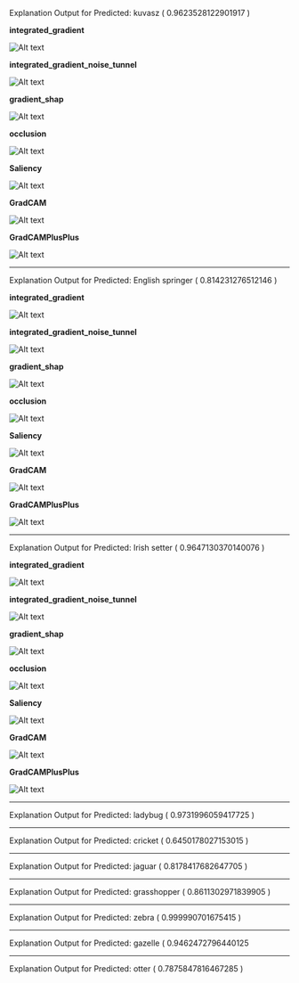 Explanation Output for Predicted: kuvasz ( 0.9623528122901917 )

<p><b>integrated_gradient</b></p>
<img src="https://emlov2session7.s3.ap-northeast-1.amazonaws.com/images/Kuvasz_integrated_gradient.png" alt="Alt text" title="integrated_gradient">
<p><b>integrated_gradient_noise_tunnel</b></p>
<img src="https://emlov2session7.s3.ap-northeast-1.amazonaws.com/images/Kuvasz_integrated_gradient_noise_tunnel.png" alt="Alt text" title="integrated_gradient_noise_tunnel">
<p><b>gradient_shap</b></p>
<img src="https://emlov2session7.s3.ap-northeast-1.amazonaws.com/images/Kuvasz_gradient_shap.png" alt="Alt text" title="gradient_shap">
<p><b>occlusion</b></p>
<img src="https://emlov2session7.s3.ap-northeast-1.amazonaws.com/images/Kuvasz_occlusion.png" alt="Alt text" title="occlusion">
<p><b>Saliency</b></p>
<img src="https://emlov2session7.s3.ap-northeast-1.amazonaws.com/images/Kuvasz_Saliency.png" alt="Alt text" title="Saliency">
<p><b>GradCAM</b></p>
<img src="https://emlov2session7.s3.ap-northeast-1.amazonaws.com/images/Kuvasz_GradCAM.png" alt="Alt text" title="GradCAM">
<p><b>GradCAMPlusPlus</b></p>
<img src="https://emlov2session7.s3.ap-northeast-1.amazonaws.com/images/Kuvasz_GradCAMPlusPlus.png" alt="Alt text" title="GradCAMPlusPlus">

----------------------------------------------------------------------------------------------------------------------------------------------------
Explanation Output for Predicted: English springer ( 0.814231276512146 )
<p><b>integrated_gradient</b></p>
<img src="https://emlov2session7.s3.ap-northeast-1.amazonaws.com/images/English_Springer_integrated_gradient.png" alt="Alt text" title="integrated_gradient">
<p><b>integrated_gradient_noise_tunnel</b></p>
<img src="https://emlov2session7.s3.ap-northeast-1.amazonaws.com/images/English_Springer_integrated_gradient_noise_tunnel.png" alt="Alt text" title="integrated_gradient_noise_tunnel">
<p><b>gradient_shap</b></p>
<img src="https://emlov2session7.s3.ap-northeast-1.amazonaws.com/images/English_Springer_gradient_shap.png" alt="Alt text" title="gradient_shap">
<p><b>occlusion</b></p>
<img src="https://emlov2session7.s3.ap-northeast-1.amazonaws.com/images/English_Springer_occlusion.png" alt="Alt text" title="occlusion">
<p><b>Saliency</b></p>
<img src="https://emlov2session7.s3.ap-northeast-1.amazonaws.com/images/English_Springer_Saliency.png" alt="Alt text" title="Saliency">
<p><b>GradCAM</b></p>
<img src="https://emlov2session7.s3.ap-northeast-1.amazonaws.com/images/English_Springer_GradCAM.png" alt="Alt text" title="GradCAM">
<p><b>GradCAMPlusPlus</b></p>
<img src="https://emlov2session7.s3.ap-northeast-1.amazonaws.com/images/English_Springer_GradCAMPlusPlus.png" alt="Alt text" title="GradCAMPlusPlus">

----------------------------------------------------------------------------------------------------------------------------------------------------

Explanation Output for  Predicted: Irish setter ( 0.9647130370140076 )

<p><b>integrated_gradient</b></p>
<img src="https://emlov2session7.s3.ap-northeast-1.amazonaws.com/images/Irish_Setter_integrated_gradient.png" alt="Alt text" title="integrated_gradient">
<p><b>integrated_gradient_noise_tunnel</b></p>
<img src="https://emlov2session7.s3.ap-northeast-1.amazonaws.com/images/Irish_Setter_integrated_gradient_noise_tunnel.png" alt="Alt text" title="integrated_gradient_noise_tunnel">
<p><b>gradient_shap</b></p>
<img src="https://emlov2session7.s3.ap-northeast-1.amazonaws.com/images/Irish_Setter_gradient_shap.png" alt="Alt text" title="gradient_shap">
<p><b>occlusion</b></p>
<img src="https://emlov2session7.s3.ap-northeast-1.amazonaws.com/images/Irish_Setter_occlusion.png" alt="Alt text" title="occlusion">
<p><b>Saliency</b></p>
<img src="https://emlov2session7.s3.ap-northeast-1.amazonaws.com/images/Irish_Setter_Saliency.png" alt="Alt text" title="Saliency">
<p><b>GradCAM</b></p>
<img src="https://emlov2session7.s3.ap-northeast-1.amazonaws.com/images/Irish_Setter_GradCAM.png" alt="Alt text" title="GradCAM">
<p><b>GradCAMPlusPlus</b></p>
<img src="https://emlov2session7.s3.ap-northeast-1.amazonaws.com/images/Irish_Setter_GradCAMPlusPlus.png" alt="Alt text" title="GradCAMPlusPlus">

----------------------------------------------------------------------------------------------------------------------------------------------------

Explanation Output for Predicted: ladybug ( 0.9731996059417725 )


----------------------------------------------------------------------------------------------------------------------------------------------------

Explanation Output for Predicted: cricket ( 0.6450178027153015 )


----------------------------------------------------------------------------------------------------------------------------------------------------

Explanation Output for Predicted: jaguar ( 0.8178417682647705 )

----------------------------------------------------------------------------------------------------------------------------------------------------

Explanation Output for Predicted: grasshopper ( 0.8611302971839905 )

----------------------------------------------------------------------------------------------------------------------------------------------------

Explanation Output for Predicted: zebra ( 0.999990701675415 )

----------------------------------------------------------------------------------------------------------------------------------------------------

Explanation Output for Predicted: gazelle ( 0.9462472796440125 


----------------------------------------------------------------------------------------------------------------------------------------------------

Explanation Output for Predicted: otter ( 0.7875847816467285 )


